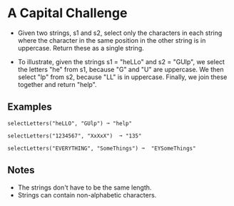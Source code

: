 # A Capital Challenge
- Given two strings, s1 and s2, select only the characters in each string where the character in the same position in the other string is in uppercase. Return these as a single string.

- To illustrate, given the strings s1 = "heLLo" and s2 = "GUlp", we select the letters "he" from s1, because "G" and "U" are uppercase. We then select "lp" from s2, because "LL" is in uppercase. Finally, we join these together and return "help".

## Examples
```
selectLetters("heLLO", "GUlp") ➞ "help"

selectLetters("1234567", "XxXxX")  ➞ "135"

selectLetters("EVERYTHING", "SomeThings") ➞  "EYSomeThings"
```

## Notes
- The strings don't have to be the same length.
- Strings can contain non-alphabetic characters.
